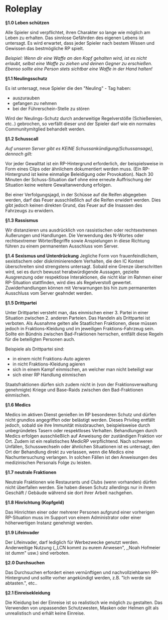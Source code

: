 # Roleplay

**§1.0 Leben schützen**

Alle Spieler sind verpflichtet, ihren Charakter so lange wie möglich am Leben zu erhalten. Das sinnlose Gefährden des eigenen Lebens ist untersagt. Es wird erwartet, dass jeder Spieler nach bestem Wissen und Gewissen das bestmögliche RP spielt.

_Beispiel: Wenn dir eine Waffe an den Kopf gehalten wird, ist es nicht erlaubt, selbst eine Waffe zu ziehen und deinen Gegner zu erschießen. Ebenso sollte eine Person stets sichtbar eine Waffe in der Hand halten!_

**§1.1 Neulingsschutz**

Es ist untersagt, neue Spieler die den "Neuling" - Tag haben:

* auszurauben
* gefangen zu nehmen
* bei der Führerschein-Stelle zu stören

Wird der Neulings-Schutz durch anderweitige Regelverstöße (Schießereien, etc..) gebrochen, so verfällt dieser und der Spieler darf wie ein normales Communitymitglied behandelt werden.

**§1.2 Schusscall**

_Auf unseren Server gibt es KEINE Schussankündigung(Schussansage), dennoch gilt:_

Vor jeder Gewalttat ist ein RP-Hintergrund erforderlich, der beispielsweise in Form eines Clips oder ähnlichem dokumentiert werden muss. (Ein RP-Hintergrund ist keine einmalige Beleidigung oder Provokation). Nach 30 Minuten der Schuss-Situation darf ohne eine erneute Auffrischung der Situation keine weitere Gewaltanwendung erfolgen.

Bei einer Verfolgungsjagd, in der Schüsse auf die Reifen abgegeben werden, darf das Feuer ausschließlich auf die Reifen erwidert werden. Dies gibt jedoch keinen direkten Grund, das Feuer auf die Insassen des Fahrzeugs zu erwidern.

**§1.3 Rassismus**

Wir distanzieren uns ausdrücklich von rassistischen oder rechtsextremen Äußerungen und Handlungen. Die Verwendung des N-Wortes oder rechtsextremer Wörter/Begriffe sowie Anspielungen in diese Richtung führen zu einem permanenten Ausschluss vom Server.

**§1.4 Sexismus und Unterdrückung** Jegliche Form von frauenfeindlichem, sexistischem oder diskriminierendem Verhalten, die den IC Kontext überschreiten sind strengstens untersagt. Sobald eine Grenze überschritten wird, sei es durch bewusst herabwürdigende Aussagen, gezielte Ausgrenzung oder respektlose Interaktionen, die nicht klar im Rahmen einer RP-Situation stattfinden, wird dies als Regelverstoß gewertet. Zuwiderhandlungen können mit Verwarnungen bis hin zum permanenten Ausschluss vom Server geahndet werden.

**§1.5 Drittpartei**

Unter Drittpartei versteht man, das einmischen einer 3. Partei in einer Situation zwischen 2. anderen Parteien. Das Handeln als Drittpartei ist verboten. Als Ausnahme gelten alle Staatlichen Fraktionen, diese müssen jedoch in Fraktions-Kleidung und im jeweiligen Fraktions-Fahrzeug sein. Sollte ein Bündnis zwischen Bad-Fraktionen herrschen, entfällt diese Regeln für die beteiligten Personen auch.

Beispiele als Drittpartei sind:

* in einem nicht Fraktions-Auto agieren
* in nicht Fraktions-Kleidung agieren
* sich in einem Kampf einmischen, an welcher man nicht beteiligt war
* sich einer RP Handlung einmischen

Staatsfraktionen dürfen sich zudem nicht in (von der Fraktionsverwaltung genehmigte) Kriege und Base-Raids zwischen den Bad-Fraktionen einmischen.

**§1.6 Medics**

Medics im aktiven Dienst genießen im RP besonderen Schutz und dürfen nicht grundlos angegriffen oder belästigt werden. Dieses Privileg entfällt jedoch, sobald sie ihre Immunität missbrauchen, beispielsweise durch unbegründetes Tasern oder respektloses Verhalten. Behandlungen durch Medics erfolgen ausschließlich auf Anweisung der zuständigen Fraktion vor Ort. Zudem ist ein realistisches MedicRP verpflichtend. Nach schweren Unfällen, Schusswechseln oder ähnlichen Situationen ist es untersagt, den Ort der Behandlung direkt zu verlassen, wenn die Medics eine Nachuntersuchung verlangen. In solchen Fällen ist den Anweisungen des medizinischen Personals Folge zu leisten.

**§1.7 neutrale Fraktionen**

Neutrale Fraktionen wie Restaurants und Clubs (wenn vorhanden) dürfen nicht überfallen werden. Sie haben diesen Schutz allerdings nur in ihrem Geschäft / Gebäude während sie dort ihrer Arbeit nachgehen.

**§1.8 Hinrichtung (Kopfgeld)**

Das Hinrichten einer oder mehrerer Personen aufgrund einer vorherigen RP-Situation muss im Support von einem Administrator oder einer höherwertigen Instanz genehmigt werden.

**§1.9 Lifeinvader**

Der Lifeinvader, darf lediglich für Werbezwecke genutzt werden. Anderweitige Nutzung (,,LCN kommt zu eurem Anwesen", ,,Noah Hofmeier ist dumm" usw.) sind verboten.

**§2.0 Durchsuchen**

Das Durchsuchen erfordert einen vernünftigen und nachvollziehbaren RP-Hintergrund und sollte vorher angekündigt werden, z.B. "Ich werde sie abtasten.", etc..

**§2.1 Einreisekleidung**

Die Kleidung bei der Einreise ist so realistisch wie möglich zu gestalten. Das Verwenden von unpassenden Schutzwesten, Masken oder Helmen gilt als unrealistisch und erhält keine Einreise.
